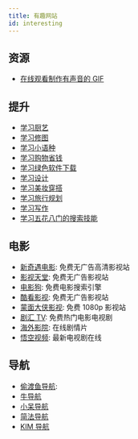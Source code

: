 ```yaml
---
title: 有趣网站
id: interesting
---
```


## 资源

- [在线观看制作有声音的 GIF](http://coub.com/)

## 提升

- [学习厨艺](http://www.xiachufang.com/)
- [学习修图](http://www.polaxiong.com/editor)
- [学习小语种](http://xyz.tingroom.com/)
- [学习购物省钱](http://www.mgpyh.com/)
- [学习绿色软件下载](http://www.greenxf.com/)
- [学习设计](http://hao.uisdc.com/)
- [学习美妆穿搭](http://www.moko.cc/)
- [学习旅行规划](http://www.mafengwo.cn/)
- [学习写作](http://isujin.com/)
- [学习五花八门的搜索技能](http://mwlmt.cc/d/)

## 电影

- [新奇遇电影](https://www.newqiyu.com/): 免费无广告高清影视站
- [影视天堂](https://www.ystt5.com/): 免费无广告影视站
- [电影狗](http://www.dianyinggou.com/): 免费电影搜索引擎
- [酷看影视](https://www.21629.net/): 免费无广告影视站
- [蒙面大侠影视](https://www.mengmiandaxia.com/): 免费 1080p 影视站
- [剧汇 TV](https://www.juhuitv.com/): 免费热门电影电视剧
- [海外影院](https://www.haiwaiyy.org/): 在线剧情片
- [悟空视频](http://wukongshipin.com/): 最新电视剧在线

###

## 导航

- [偷渡鱼导航](https://touduyu.com/):
- [牛导航](http://www.ziliao6.com/)
- [小呆导航](https://www.webjike.com/index.html)
- [简法导航](http://www.jianfast.com/)
- [KIM 导航](https://kim.plopco.com/)

<!-- 1 . GIF 图片加字幕： http ：刀～ . gifnteXt . com / 2 ．在线图片合成工具： http : / / adornpic . com / 3 ．比薪水： https : / / salary ．伽 Z # modal 一 Anonymousprovided 4 . Fi nd ing 日。 me ：酷炫的界面动感的配音体验之后才懂 5 ．冷知识合集： http : / / factoclock . com / 6 ．恶搞同事： http : / / nopebutton . com / 7 . chinese posters ：年代感图片搜索库 5 ．在线将视频转化为 G IF : http : / / makeagif . com / 9 ．边玩游戏边打字： htt ps : / / www . typingclub . com / 1 0 ．图片极限压缩： http : / / needsmorejpeg · com / 1 1 ．看截图识别原版动漫： https : / / whatanime . ga / 1 2 ．超渭 360 度全景照片： https : / / W 功八 N . 360citieS . net / 1 3 ．在线制作可翻页的电子书： http : / / papermine . com / 1 4 ．在线制作手绘动画： http : / / flipanim . C0m / 1 5 ．电商数据查询： http : / / www . zhishubao . com / index · php 1 6 ．互联网导航神器： http : / / hao . 1 99it . com / 1 7 ．无聊又好玩的网站： http : / / www . theuseleSSWeb . com / 1 5 ．在线制作地图： https : / / mapchart . net / 1 9 ．在线 1090 制作： http : / / WWW · Iogomaker · 20 . Piixemto 二在线类测试素材合集 com . cn / 头条号／一祸汤 -->
